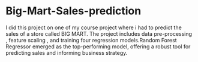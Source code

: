 # Big-Mart-Sales-prediction
I did this project on one of my course project where i had to predict the sales of a store called BIG MART. The project includes data pre-processing , feature scaling , and training four regression models.Random Forest Regressor emerged as the top-performing model, offering a robust tool for predicting sales and informing business strategy.
